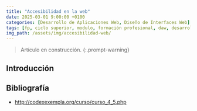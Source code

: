 ```yaml
---
title: "Accesibilidad en la web"
date: 2025-03-01 9:00:00 +0100
categories: [Desarrollo de Aplicaciones Web, Diseño de Interfaces Web]
tags: [fp, ciclo superior, modulo, formación profesional, daw, desarrollo de aplicaciones web, diseño de interfaces web, diw]
img_path: /assets/img/accesibilidad-web/
---
```


> Artículo en construcción.
{:.prompt-warning}

## Introducción



## Bibliografía

- <http://codexexempla.org/curso/curso_4_5.php>